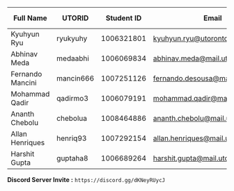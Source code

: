 | Full Name        | UTORID    | Student ID | Email                             | Best Way to Contact | Discord Username       |
|------------------|-----------|------------|-----------------------------------|---------------------|------------------------|
| Kyuhyun Ryu      | ryukyuhy  | 1006321801 | kyuhyun.ryu@utoronto.ca           | Discord/Email       | `korea eric#2022`      |
| Abhinav Meda     | medaabhi  | 1006069834 | abhinav.meda@mail.utoronto.ca     | Discord/Email       | `abhinav#3088`         |
| Fernando Mancini | mancin666 | 1007251126 | fernando.desousa@mail.utoronto.ca | Discord/Email       | `Nando#9021`           |
| Mohammad Qadir   | qadirmo3  | 1006079191 | mohammad.qadir@mail.utoronto.ca   | Discord             | `Domi#1725`            |
| Ananth Chebolu   | chebolua  | 1008464886 | ananth.chebolu@mail.utoronto.ca   | Discord/Email       | `ant#0095`             |
| Allan Henriques  | henriq93  | 1007292154 | allan.henriques@mail.utoronto.ca  | Discord             | `Allan Henriques#9038` |
| Harshit Gupta    | guptaha8  | 1006689264 | harshit.gupta@mail.utoronto.ca    | Discord             | `Singularity_1#1949`   |

**Discord Server Invite :** `https://discord.gg/dKNeyRUycJ`
